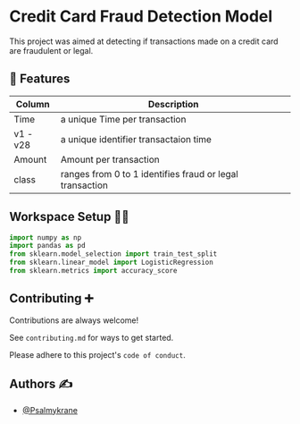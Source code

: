 
# Credit Card Fraud Detection Model

This project was aimed at detecting if transactions made on a credit card are fraudulent or legal.


## 🔖 Features
| Column  | Description |
| ------------- | ------------- |
| Time | a unique Time per transaction  |
| v1 - v28 | a unique identifier transactaion time |
| Amount | Amount per transaction |
| class | ranges from 0 to 1 identifies fraud or legal transaction |

## Workspace Setup 👨‍💻
```python
import numpy as np
import pandas as pd
from sklearn.model_selection import train_test_split
from sklearn.linear_model import LogisticRegression
from sklearn.metrics import accuracy_score
```
## Contributing ➕

Contributions are always welcome!

See `contributing.md` for ways to get started.

Please adhere to this project's `code of conduct`.


## Authors ✍️

- [@Psalmykrane](https://www.github.com/Psalmykrane)

